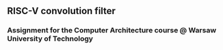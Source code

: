 ## RISC-V convolution filter
### Assignment for the Computer Architecture course @ Warsaw University of Technology
